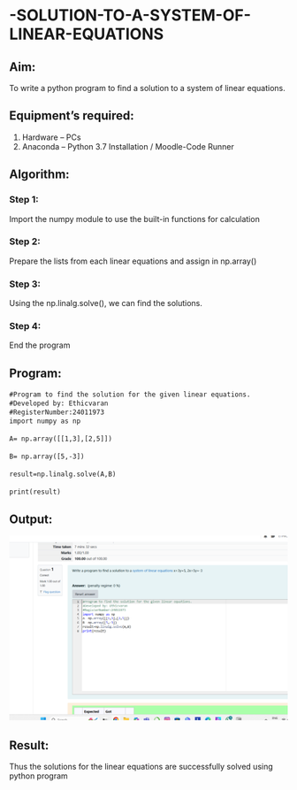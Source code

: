 # -SOLUTION-TO-A-SYSTEM-OF-LINEAR-EQUATIONS
## Aim:
To write a python program to find a solution to a system of linear equations.
## Equipment’s required:
1. 	Hardware – PCs
2. 	Anaconda – Python 3.7 Installation / Moodle-Code Runner
## Algorithm:
### Step 1: 
Import the numpy module to use the built-in functions for calculation
### Step 2: 
Prepare the lists from each linear equations and assign in np.array()
### Step 3: 
Using the np.linalg.solve(), we can find the solutions.
### Step 4: 
End the program
## Program:
```
#Program to find the solution for the given linear equations.
#Developed by: Ethicvaran
#RegisterNumber:24011973
import numpy as np

A= np.array([[1,3],[2,5]])

B= np.array([5,-3])

result=np.linalg.solve(A,B)

print(result)
```
## Output:
![Screenshot 2025-03-13 140751](Screenshot%202025-03-13%20140751.png)
## Result: 
Thus the solutions for the linear equations are successfully solved using python program

